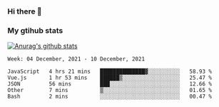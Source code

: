 ### Hi there 👋

### My gtihub stats

[![Anurag's github stats](https://github-readme-stats.vercel.app/api?username=gaozhidong)](https://github.com/gaozhidong/github-readme-stats)

<!--START_SECTION:waka-->
```text
Week: 04 December, 2021 - 10 December, 2021

JavaScript   4 hrs 21 mins   ██████████████▓░░░░░░░░░░   58.93 % 
Vue.js       1 hr 53 mins    ██████▒░░░░░░░░░░░░░░░░░░   25.47 % 
JSON         56 mins         ███░░░░░░░░░░░░░░░░░░░░░░   12.66 % 
Other        7 mins          ▒░░░░░░░░░░░░░░░░░░░░░░░░   01.65 % 
Bash         2 mins          ░░░░░░░░░░░░░░░░░░░░░░░░░   00.47 % 
```
<!--END_SECTION:waka-->